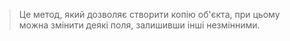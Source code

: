 > Це метод, який дозволяє створити копію об'єкта, при цьому можна змінити деякі поля, залишивши інші незмінними.